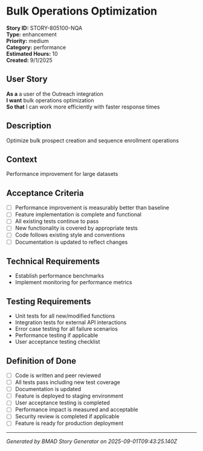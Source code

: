 # Bulk Operations Optimization

**Story ID:** STORY-805100-NQA  
**Type:** enhancement  
**Priority:** medium  
**Category:** performance  
**Estimated Hours:** 10  
**Created:** 9/1/2025

## User Story

**As a** a user of the Outreach integration  
**I want** bulk operations optimization  
**So that** I can work more efficiently with faster response times

## Description

Optimize bulk prospect creation and sequence enrollment operations

## Context

Performance improvement for large datasets

## Acceptance Criteria

- [ ] Performance improvement is measurably better than baseline
- [ ] Feature implementation is complete and functional
- [ ] All existing tests continue to pass
- [ ] New functionality is covered by appropriate tests
- [ ] Code follows existing style and conventions
- [ ] Documentation is updated to reflect changes

## Technical Requirements

- Establish performance benchmarks
- Implement monitoring for performance metrics

## Testing Requirements

- Unit tests for all new/modified functions
- Integration tests for external API interactions
- Error case testing for all failure scenarios
- Performance testing if applicable
- User acceptance testing checklist

## Definition of Done

- [ ] Code is written and peer reviewed
- [ ] All tests pass including new test coverage
- [ ] Documentation is updated
- [ ] Feature is deployed to staging environment
- [ ] User acceptance testing is completed
- [ ] Performance impact is measured and acceptable
- [ ] Security review is completed if applicable
- [ ] Feature is ready for production deployment

---

*Generated by BMAD Story Generator on 2025-09-01T09:43:25.140Z*
